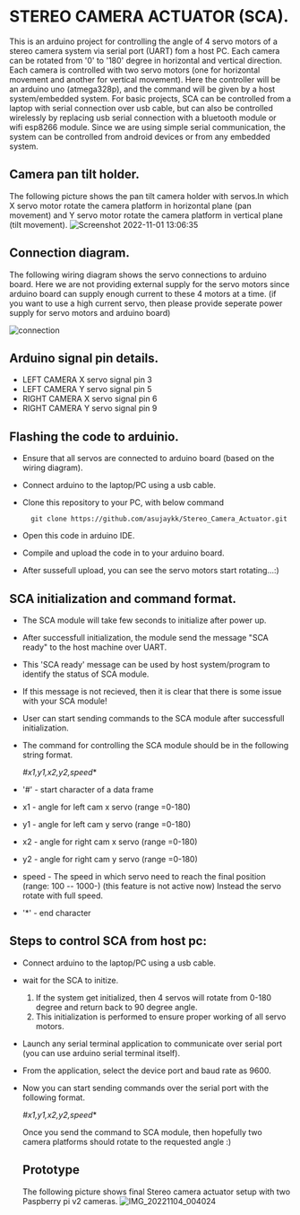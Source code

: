 # STEREO CAMERA ACTUATOR (SCA).
 This is an arduino project for controlling the angle of 4 servo  motors of a stereo camera system via serial port (UART) fom a host PC.
 Each camera can be rotated from '0' to '180' degree in horizontal and vertical direction. Each camera is controlled with two servo motors (one for horizontal movement and another for vertical movement). Here the controller will be an arduino uno (atmega328p), and the command will be given by a host system/embedded system. For basic projects, SCA can be controlled from a laptop with serial connection over usb cable, but can also be controlled wirelessly by replacing usb serial connection with a bluetooth module  or wifi esp8266 module. Since we are using simple serial communication, the system can be controlled from android  devices or from any embedded system.
   
   
## Camera pan tilt holder.
The following picture shows the pan tilt camera holder with servos.In which X servo motor rotate the camera platform in horizontal plane (pan movement) and Y servo motor rotate the camera platform in vertical plane (tilt movement).
![Screenshot 2022-11-01 13:06:35](https://user-images.githubusercontent.com/78997596/199183581-3ccb0dbc-64c6-497f-9fea-ee359962270f.png )


## Connection diagram.
The following wiring diagram shows the servo connections to arduino board. Here we are not providing external supply for the servo motors since arduino board can supply enough current to these 4 motors at a time. (if you want to use a high current servo, then please provide seperate power supply for servo motors and arduino board)

![connection](https://user-images.githubusercontent.com/78997596/199190045-70069033-65ad-4977-a04f-8580e5a735d3.png)


## Arduino signal pin details.  
 * LEFT CAMERA X servo signal pin 3 
 * LEFT CAMERA Y servo signal pin 5
 * RIGHT CAMERA X servo signal pin 6 
 * RIGHT CAMERA Y servo signal pin 9
 
 
 ## Flashing the code to arduinio.
 * Ensure that all servos are connected to arduino board (based on the wiring diagram).
 * Connect arduino to the laptop/PC using a usb cable.
 * Clone this repository to your PC, with below command  
  
         git clone https://github.com/asujaykk/Stereo_Camera_Actuator.git  
 
 * Open this code in arduino IDE.
 * Compile and upload the code in to your arduino board.
 * After sussefull upload, you can see the servo motors start rotating...:)
 
 
 ## SCA initialization and command format.
  * The SCA module will take few seconds to initialize after power up.
  * After successfull initialization, the module send the message "SCA ready" to the host machine over UART.
  * This 'SCA ready' message can be used by host system/program to identify the status of SCA module.
  * If this message is not recieved, then it is clear that there is some issue with your SCA module!
  * User can start sending commands to the SCA module after successfull initialization.
  * The command for controlling the SCA module should be in the following string format.
  
       *#x1,y1,x2,y2,speed**
    
 *   '#'  - start character of a data frame
 *   x1 - angle for left cam x servo (range =0-180)
 *   y1 - angle for left cam y servo (range =0-180)
 *   x2 - angle for right cam x servo (range =0-180)
 *   y2 - angle for right cam y servo (range =0-180)
 *   speed - The speed in which servo need to reach the final position (range: 100 -- 1000-) (this feature is not active now)
            Instead the servo rotate with full speed.
 *   '*' - end character    


## Steps to control SCA from host pc:
 * Connect arduino to the laptop/PC using a usb cable.
 * wait for the SCA to initize.
    1. If the system get initialized, then 4 servos will rotate from 0-180 degree and return back to 90 degree angle.  
    2. This initialization is performed to ensure proper working of all servo motors.  
 * Launch any serial terminal application to communicate over serial port (you can use arduino serial terminal itself).  
 * From the application, select the device port and baud rate as 9600.
 * Now you can start sending commands over the serial port with the following format.
    
    *#x1,y1,x2,y2,speed**  
    
   Once you send the command to SCA module, then hopefully two camera platforms should rotate to the requested angle :)


   ## Prototype
   The following picture shows final Stereo camera actuator setup with two Paspberry pi v2 cameras.
   ![IMG_20221104_004024](https://user-images.githubusercontent.com/78997596/199813544-661edc47-010d-4e9c-a367-448855e4df1c.jpg)


   
